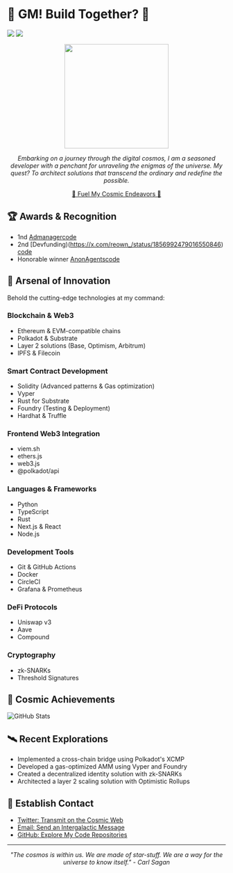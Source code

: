 # 🚀 GM! Build Together? 🚀

<a href="https://www.twitter.com/codingsh"><img src="https://img.shields.io/twitter/follow/codingsh?style=social" /></a>
<a href="https://www.warpcast.com/codingsh"><img src="https://img.shields.io/badge/farcaster-8A2BE2" /></a>

<div align="center">
  <img src="https://www.reactiongifs.com/r/prthrd.gif" width="240px">

  *Embarking on a journey through the digital cosmos, I am a seasoned developer with a penchant for unraveling the enigmas of the universe. My quest? To architect solutions that transcend the ordinary and redefine the possible.*

  [🌟 Fuel My Cosmic Endeavors 🌟]([codingsh.eth](https://etherscan.io/address/0xd1a8Dd23e356B9fAE27dF5DeF9ea025A602EC81e))
</div>


## 🏆 Awards & Recognition

- 1nd [Admanager](https://x.com/reown_/status/1851297801059336372)[code](https://github.com/developerfred/admanager-core)
- 2nd [Devfunding)(https://x.com/reown_/status/1856992479016550846) [code](https://github.com/developerfred/devfunding)
- Honorable winner [AnonAgents](https://x.com/ZKVProtocol/status/1872349169790427171)[code](https://github.com/developerfred/AnonAgents)

## 🔧 Arsenal of Innovation

Behold the cutting-edge technologies at my command:

### Blockchain & Web3
- Ethereum & EVM-compatible chains
- Polkadot & Substrate
- Layer 2 solutions (Base, Optimism, Arbitrum)
- IPFS & Filecoin

### Smart Contract Development
- Solidity (Advanced patterns & Gas optimization)
- Vyper
- Rust for Substrate
- Foundry (Testing & Deployment)
- Hardhat & Truffle

### Frontend Web3 Integration
- viem.sh
- ethers.js
- web3.js
- @polkadot/api

### Languages & Frameworks
- Python
- TypeScript
- Rust
- Next.js & React
- Node.js

### Development Tools
- Git & GitHub Actions
- Docker
- CircleCI
- Grafana & Prometheus

### DeFi Protocols
- Uniswap v3
- Aave
- Compound

### Cryptography
- zk-SNARKs
- Threshold Signatures

## 🌌 Cosmic Achievements

![GitHub Stats](https://github-readme-stats.vercel.app/api?username=developerfred&show_icons=true&theme=radical)

## 🛰️ Recent Explorations

- Implemented a cross-chain bridge using Polkadot's XCMP
- Developed a gas-optimized AMM using Vyper and Foundry
- Created a decentralized identity solution with zk-SNARKs
- Architected a layer 2 scaling solution with Optimistic Rollups

## 📡 Establish Contact

- [Twitter: Transmit on the Cosmic Web](https://twitter.com/codingsh)
- [Email: Send an Intergalactic Message](mailto:codingsh@pm.me)
- [GitHub: Explore My Code Repositories](https://github.com/developerfred)

---

<div align="center">
  <i>"The cosmos is within us. We are made of star-stuff. We are a way for the universe to know itself." - Carl Sagan</i>
</div>
